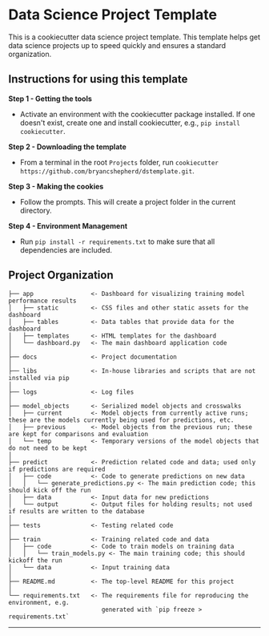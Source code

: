 Data Science Project Template
==============================

This is a cookiecutter data science project template. This template helps get data science projects up to speed quickly and ensures a standard organization.

Instructions for using this template
----
**Step 1 - Getting the tools**
- Activate an environment with the cookiecutter package installed. If one doesn't exist, create one and install cookiecutter, e.g., `pip install cookiecutter`.

**Step 2 - Downloading the template**
- From a terminal in the root `Projects` folder, run `cookiecutter https://github.com/bryancshepherd/dstemplate.git`. 

**Step 3 - Making the cookies**
- Follow the prompts. This will create a project folder in the current directory.

**Step 4 - Environment Management**
- Run `pip install -r requirements.txt` to make sure that all dependencies are included.


Project Organization
------------
```
├── app                <- Dashboard for visualizing training model performance results
│   ├── static         <- CSS files and other static assets for the dashboard
│   ├── tables         <- Data tables that provide data for the dashboard
│   ├── templates      <- HTML templates for the dashboard
│   └── dashboard.py   <- The main dashboard application code
│
├── docs               <- Project documentation
│
├── libs               <- In-house libraries and scripts that are not installed via pip
│
├── logs               <- Log files
│
├── model_objects      <- Serialized model objects and crosswalks 
│   ├── current        <- Model objects from currently active runs; these are the models currently being used for predictions, etc.
│   ├── previous       <- Model objects from the previous run; these are kept for comparisons and evaluation
│   └── temp           <- Temporary versions of the model objects that do not need to be kept
│
├── predict            <- Prediction related code and data; used only if predictions are required
│   ├── code           <- Code to generate predictions on new data
│   │   └── generate_predictions.py <- The main prediction code; this should kick off the run
│   ├── data           <- Input data for new predictions
│   └── output         <- Output files for holding results; not used if results are written to the database
│
├── tests              <- Testing related code
│
├── train              <- Training related code and data
│   ├── code           <- Code to train models on training data
│   │   └── train_models.py <- The main training code; this should kickoff the run
│   └── data           <- Input training data
│
├── README.md          <- The top-level README for this project
│
└── requirements.txt   <- The requirements file for reproducing the environment, e.g.
                          generated with `pip freeze > requirements.txt`

```
--------
